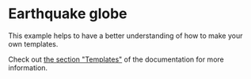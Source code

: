 # Earthquake globe

This example helps to have a better understanding of how to make your own templates.

Check out [the section "Templates"](https://detroit.readthedocs.io/en/latest/templates.html) of the documentation for more information.
